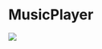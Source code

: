 # MusicPlayer
![](https://github.com/YinTokey/Algorithm-by-Swift/blob/master/%E9%A1%B9%E7%9B%AE/win32%E6%92%AD%E6%94%BE%E5%99%A8.png?raw=true)
